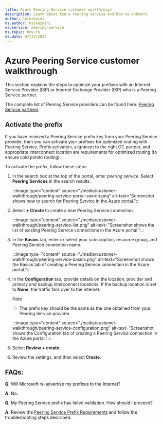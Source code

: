 ```yaml
---
title: Azure Peering Service customer walkthrough
description: Learn about Azure Peering Service and how to onboard.
author: halkazwini
ms.author: halkazwini
ms.service: peering-service
ms.topic: how-to
ms.date: 07/23/2023
---
```


# Azure Peering Service customer walkthrough

This section explains the steps to optimize your prefixes with an Internet Service Provider (ISP) or Internet Exchange Provider (IXP) who is a Peering Service partner.

The complete list of Peering Service providers can be found here: [Peering Service partners](location-partners.md)

## Activate the prefix

If you have received a Peering Service prefix key from your Peering Service provider, then you can activate your prefixes for optimized routing with Peering Service. Prefix activation, alignment to the right OC partner, and appropriate interconnect location are requirements for optimized routing (to ensure cold potato routing).

To activate the prefix, follow these steps:

1. In the search box at the top of the portal, enter *peering service*. Select **Peering Services** in the search results. 

    :::image type="content" source="./media/customer-walkthrough/peering-service-portal-search.png" alt-text="Screenshot shows how to search for Peering Service in the Azure portal.":::

1. Select **+ Create** to create a new Peering Service connection.

    :::image type="content" source="./media/customer-walkthrough/peering-service-list.png" alt-text="Screenshot shows the list of existing Peering Service connections in the Azure portal.":::

1. In the **Basics** tab, enter or select your subscription, resource group, and Peering Service connection name.

    :::image type="content" source="./media/customer-walkthrough/peering-service-basics.png" alt-text="Screenshot shows the Basics tab of creating a Peering Service connection in the Azure portal.":::

1. In the **Configuration** tab, provide details on the location, provider and primary and backup interconnect locations. If the backup location is set to **None**, the traffic fails over to the internet.

    > [!NOTE]
    > - The prefix key should be the same as the one obtained from your Peering Service provider. 

    :::image type="content" source="./media/customer-walkthrough/peering-service-configuration.png" alt-text="Screenshot shows the Configuration tab of creating a Peering Service connection in the Azure portal."::: 

1. Select **Review + create**.

1. Review the settings, and then select **Create**.

## FAQs:

**Q.** Will Microsoft re-advertise my prefixes to the Internet?

**A.** No.

**Q.** My Peering Service prefix has failed validation. How should I proceed?

**A.** Review the [Peering Service Prefix Requirements](./peering-service-prefix-requirements.md) and follow the troubleshooting steps described.